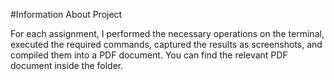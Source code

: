 #Information About Project

For each assignment, I performed the necessary operations on the terminal, executed the required commands, captured the results as screenshots, and compiled them into a PDF document. 
You can find the relevant PDF document inside the folder.
